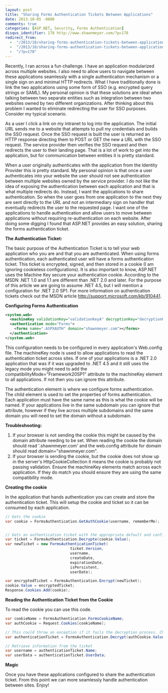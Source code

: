 ```yaml
---
layout: post
title: "Sharing Forms Authentication Tickets Between Applications"
date: 2013-10-05 -0800
comments: true
categories: [ASP.NET, Security, Forms Authentication]
disqus_identifier: 178 http://www.shawnmeyer.com/?p=178
redirect_from:
  -  "/2013/10/sharing-forms-authentication-tickets-between-applications"
  -  "/2013/10/sharing-forms-authentication-tickets-between-applications/"
  -  "/?p=178"
---
```


Recently, I ran across a fun challenge. I have an application modularized across multiple websites. I also need to allow users to navigate between these applications seamlessly with a single authentication mechanism or a single sign on and minimal HTTP redirects. What I have traditionally done is link the two applications using some form of SSO (e.g. encrypted query strings or SAML). My personal opinion is that these solutions are ideal when talking between two separate entities such as integration between two websites owned by two different organizations. After thinking about this problem I wanted to eliminate redirecting the user for SSO purposes. Consider my typical scenario.

As a user I click a link on my intranet to log into the application. The initial URL sends me to a website that attempts to pull my credentials and builds the SSO request. Once the SSO request is built the user is returned an HTTP response directing them to POST or GET the new a URL with the SSO request. The service provider then verifies the SSO request and then redirects the user to their landing page. That is a lot of work to get into the application, but for communication between entities it is pretty standard.

When a user originally authenticates with the application from the Identity Provider this is pretty standard. My personal opinion is that once a user authenticates into your website the user should not see authentication between multiple websites owned by the service provider. I do not like the idea of exposing the authentication between each application and that is what multiple redirects do. Instead, I want the applications to share authentication. So when the user goes from one application to the next they are sent directly to the URL and not an intermediary sign on handler that eventually redirects the user to the requested page. I want one of the applications to handle authentication and allow users to move between applications without requiring re-authentication on each website. After doing some digging I found that ASP.NET provides an easy solution, sharing the forms authentication ticket.

<strong>The Authentication Ticket:</strong>

The basic purpose of the Authentication Ticket is to tell your web application who you are and that you are authenticated. When using forms authentication, each authenticated user will have a forms authentication ticket. This ticket is encrypted, signed, and then stored in a cookie (I am ignoring cookieless configurations). It is also important to know, ASP.NET uses the Machine Key secure your authentication cookie. According to the MSDN .NET 1.0 and 1.1 are different than .NET 2.0 and later. For the purpose of this article we are going to assume .NET 4.5, but I will mention a configuration for .NET 2.0 SP1. For more information on authentication tickets check out the MSDN article <a href="http://support.microsoft.com/kb/910441">http://support.microsoft.com/kb/910441</a>.

<strong>Configuring Forms Authentication</strong>

```xml
<system.web>
  <machineKey validationKey="validationKeyA" decryptionKey="decryptionKeyA" validation="SHA1" decryption="AES" />
  <authentication mode="Forms">
    <forms name=".ASPXAUTH" domain="shawnmeyer.com"></forms>
  </authentication>
</system.web>
```

This configuration needs to be configured in every application's Web.config file. The machineKey node is used to allow applications to read the authentication ticket across sites. If one of your applications is a .NET 2.0 application that was if it was upgraded to .NET 4.5 and it still uses the legacy mode you might need to add the compatibilityMode="Framework20SP1" attribute to the machineKey element to all applications. If not then you can ignore this attribute.

The authentication element is where we configure forms authentication. The child element is used to set the properties of forms authentication. Each application must have the same name as this is what the cookie will be named. If your applications live in the same subdomain you can ignore that attribute, however if they live across multiple subdomains and the same domain you will need to set the domain without a subdomain.

<strong>Troubleshooting:</strong>
<ol>
	<li>If your browser is not sending the cookie this might be caused by the domain attribute needing to be set. When reading the cookie the domain should read '.shawnmeyer.com' and the web.config attribute for domain should read domain="shawnmeyer.com".</li>
	<li>If your browser is sending the cookie, but the cookie does not show up in the server's HttpCookieCollection it means the cookie is probably not passing validation. Ensure the machineKey elements match across each application. If they do match you should ensure they are using the same compatibility mode.</li>
</ol>

<strong>Creating the cookie</strong>

In the application that hands authentication you can create and store the authentication ticket. This will setup the cookie and ticket so it can be consumed by each application.

```cs
// Gets the cookie
var cookie = FormsAuthentication.GetAuthCookie(username, rememberMe);


// Gets an authentication ticket with the appropriate default and configured values.
var ticket = FormsAuthentication.Decrypte(cookie.Value);
var newTicket = new FormsAuthenticationTicket(
                             ticket.Version,
                             username,
                             createDate,
                             expirationDate,
                             isPersistent,
                             userDate);

var encryptedTicket = FormsAuthentication.Encrypt(newTicket);
cookie.Value = encryptedTicket;
Response.Cookies.Add(cookie);
```

<strong>Reading the Authentication Ticket from the Cookie</strong>

To read the cookie you can use this code.

```cs
var cookieName = FormsAuthentication.FormsCookieName;
var authCookie = Request.Cookies[cookieName];

// This could throw an exception if it fails the decryption process. Check MachineKeys for consistency.
var authenticationTicket = FormsAuthentication.Decrypt(authCookie.Value);

// Retrieve information from the ticket
var username = authenticationTicket.Name;
var userData = authenticationTicket.UserData;
```

<strong>Magic</strong>

Once you have these applications configured to share the authentication ticket. From this point we can more seamlessly handle authentication between sites. Enjoy!
